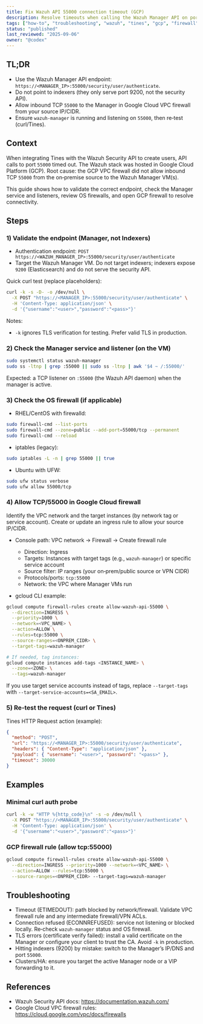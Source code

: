 ```yaml
---
title: Fix Wazuh API 55000 connection timeout (GCP)
description: Resolve timeouts when calling the Wazuh Manager API on port 55000 by allowing TCP traffic in Google Cloud firewall and verifying the correct endpoint.
tags: ["how-to", "troubleshooting", "wazuh", "tines", "gcp", "firewall", "api"]
status: "published"
last_reviewed: "2025-09-06"
owner: "@codex"
---
```


## TL;DR

- Use the Wazuh Manager API endpoint: `https://<MANAGER_IP>:55000/security/user/authenticate`.
- Do not point to indexers (they only serve port 9200, not the security API).
- Allow inbound TCP `55000` to the Manager in Google Cloud VPC firewall from your source IP/CIDR.
- Ensure `wazuh-manager` is running and listening on `55000`, then re‑test (curl/Tines).

## Context

When integrating Tines with the Wazuh Security API to create users, API calls to port `55000` timed out. The Wazuh stack was hosted in Google Cloud Platform (GCP). Root cause: the GCP VPC firewall did not allow inbound TCP `55000` from the on‑premise source to the Wazuh Manager VM(s).

This guide shows how to validate the correct endpoint, check the Manager service and listeners, review OS firewalls, and open GCP firewall to resolve connectivity.

## Steps

### 1) Validate the endpoint (Manager, not Indexers)

- Authentication endpoint: `POST https://<WAZUH_MANAGER_IP>:55000/security/user/authenticate`
- Target the Wazuh Manager VM. Do not target indexers; indexers expose `9200` (Elasticsearch) and do not serve the security API.

Quick curl test (replace placeholders):

```bash
curl -k -s -D- -o /dev/null \
  -X POST "https://<MANAGER_IP>:55000/security/user/authenticate" \
  -H 'Content-Type: application/json' \
  -d '{"username":"<user>","password":"<pass>"}'
```

Notes:
- `-k` ignores TLS verification for testing. Prefer valid TLS in production.

### 2) Check the Manager service and listener (on the VM)

```bash
sudo systemctl status wazuh-manager
sudo ss -ltnp | grep :55000 || sudo ss -ltnp | awk '$4 ~ /:55000/'
```

Expected: a TCP listener on `:55000` (the Wazuh API daemon) when the manager is active.

### 3) Check the OS firewall (if applicable)

- RHEL/CentOS with firewalld:

```bash
sudo firewall-cmd --list-ports
sudo firewall-cmd --zone=public --add-port=55000/tcp --permanent
sudo firewall-cmd --reload
```

- iptables (legacy):

```bash
sudo iptables -L -n | grep 55000 || true
```

- Ubuntu with UFW:

```bash
sudo ufw status verbose
sudo ufw allow 55000/tcp
```

### 4) Allow TCP/55000 in Google Cloud firewall

Identify the VPC network and the target instances (by network tag or service account). Create or update an ingress rule to allow your source IP/CIDR.

- Console path: VPC network → Firewall → Create firewall rule
  - Direction: Ingress
  - Targets: Instances with target tags (e.g., `wazuh-manager`) or specific service account
  - Source filter: IP ranges (your on‑prem/public source or VPN CIDR)
  - Protocols/ports: `tcp:55000`
  - Network: the VPC where Manager VMs run

- gcloud CLI example:

```bash
gcloud compute firewall-rules create allow-wazuh-api-55000 \
  --direction=INGRESS \
  --priority=1000 \
  --network=<VPC_NAME> \
  --action=ALLOW \
  --rules=tcp:55000 \
  --source-ranges=<ONPREM_CIDR> \
  --target-tags=wazuh-manager

# If needed, tag instances:
gcloud compute instances add-tags <INSTANCE_NAME> \
  --zone=<ZONE> \
  --tags=wazuh-manager
```

If you use target service accounts instead of tags, replace `--target-tags` with `--target-service-accounts=<SA_EMAIL>`.

### 5) Re‑test the request (curl or Tines)

Tines HTTP Request action (example):

```json
{
  "method": "POST",
  "url": "https://<MANAGER_IP>:55000/security/user/authenticate",
  "headers": { "Content-Type": "application/json" },
  "payload": { "username": "<user>", "password": "<pass>" },
  "timeout": 30000
}
```

## Examples

### Minimal curl auth probe

```bash
curl -k -w "HTTP %{http_code}\n" -s -o /dev/null \
  -X POST "https://<MANAGER_IP>:55000/security/user/authenticate" \
  -H 'Content-Type: application/json' \
  -d '{"username":"<user>","password":"<pass>"}'
```

### GCP firewall rule (allow tcp:55000)

```bash
gcloud compute firewall-rules create allow-wazuh-api-55000 \
  --direction=INGRESS --priority=1000 --network=<VPC_NAME> \
  --action=ALLOW --rules=tcp:55000 \
  --source-ranges=<ONPREM_CIDR> --target-tags=wazuh-manager
```

## Troubleshooting

- Timeout (ETIMEDOUT): path blocked by network/firewall. Validate VPC firewall rule and any intermediate firewall/VPN ACLs.
- Connection refused (ECONNREFUSED): service not listening or blocked locally. Re‑check `wazuh-manager` status and OS firewall.
- TLS errors (certificate verify failed): install a valid certificate on the Manager or configure your client to trust the CA. Avoid `-k` in production.
- Hitting indexers (9200) by mistake: switch to the Manager’s IP/DNS and port `55000`.
- Clusters/HA: ensure you target the active Manager node or a VIP forwarding to it.

## References

- Wazuh Security API docs: https://documentation.wazuh.com/
- Google Cloud VPC firewall rules: https://cloud.google.com/vpc/docs/firewalls

